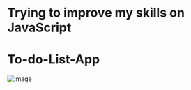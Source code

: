 # Trying to improve my skills on JavaScript
# To-do-List-App
![image](https://user-images.githubusercontent.com/115420097/225931802-445e2bbe-b37e-4f4c-90c2-081bea2393a2.png)
